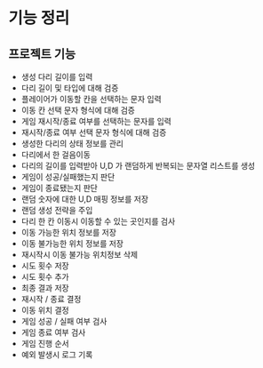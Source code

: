 # 기능 정리

## 프로젝트 기능

- 생성 다리 길이를 입력
- 다리 길이 및 타입에 대해 검증
- 플레이어가 이동할 칸을 선택하는 문자 입력
- 이동 칸 선택 문자 형식에 대해 검증
- 게임 재시작/종료 여부를 선택하는 문자를 입력
- 재시작/종료 여부 선택 문자 형식에 대해 검증
- 생성한 다리의 상태 정보를 관리
- 다리에서 한 걸음이동
- 다리의 길이를 입력받아 U,D 가 랜덤하게 반복되는 문자열 리스트를 생성
- 게임이 성공/실패했는지 판단
- 게임이 종료됐는지 판단
- 랜덤 숫자에 대한 U,D 매핑 정보를 저장
- 랜덤 생성 전략을 주입
- 다리 한 칸 이동시 이동할 수 있는 곳인지를 검사
- 이동 가능한 위치 정보를 저장
- 이동 불가능한 위치 정보를 저장
- 재시작시 이동 불가능 위치정보 삭제
- 시도 횟수 저장
- 시도 횟수 추가
- 최종 결과 저장
- 재시작 / 종료 결정
- 이동 위치 결정
- 게임 성공 / 실패 여부 검사
- 게임 종료 여부 검사
- 게임 진행 순서
- 예외 발생시 로그 기록